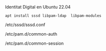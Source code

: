 Identitat Digital en Ubuntu 22.04

```
apt install sssd libpam-ldap  libpam-modules
```

/etc/sssd/sssd.conf  

/etc/pam.d/common-auth

/etc/pam.d/common-session

